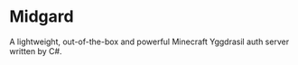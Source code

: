 # Midgard
A lightweight, out-of-the-box and powerful Minecraft Yggdrasil auth server written by C#.
